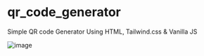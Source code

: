 # qr_code_generator
Simple QR code Generator Using HTML, Tailwind.css & Vanilla JS

![image](https://user-images.githubusercontent.com/74970659/185536287-031195d6-7276-4d7d-b806-ea8bffdfda2a.png)
